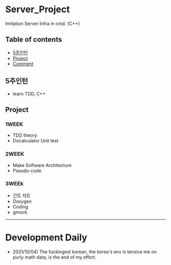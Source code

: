 # Server_Project
Imitation Server Infra in cmd. (C++) 

## Table of contents
- [5주인턴](#5주인턴)
- [Project](#Project)
- [Comment](#Comment)


## 5주인턴
+ learn TDD, C++

## Project

### 1WEEK
+ TDD theory
+ Docalculator Unit test

### 2WEEK
+ Make Software Architecture
+ Pseudo-code

### 3WEEk
+ 간트 차트
+ Doxygen
+ Coding
+ gmock

---  

# Development Daily  

- 2021/10/04)  The fuckingest korean, the korea's env is tensive me on purly math data, is the end of my effort.

